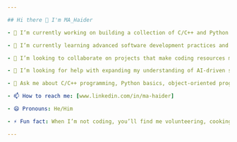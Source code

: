 ```yaml
---

## Hi there 👋 I'm MA_Haider

- 🔭 I’m currently working on building a collection of C/C++ and Python codes for Programming Fundamentals and Object-Oriented Programming (OOP) to help students learn and practice these essential programming concepts.

- 🌱 I’m currently learning advanced software development practices and exploring artificial intelligence, preparing for my journey into computer science at California State University.

- 👯 I’m looking to collaborate on projects that make coding resources more accessible to learners, especially in C/C++ and Python.

- 🤔 I’m looking for help with expanding my understanding of AI-driven solutions and contributing to open-source projects in software development.

- 💬 Ask me about C/C++ programming, Python basics, object-oriented programming, and SQL database management.

- 📫 How to reach me: [www.linkedin.com/in/ma-haider]

- 😄 Pronouns: He/Him

- ⚡ Fun fact: When I’m not coding, you’ll find me volunteering, cooking, or exploring innovative tech ideas!

---
```

